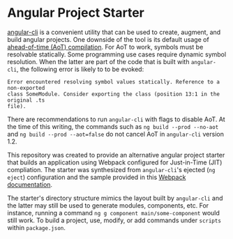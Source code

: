 # Angular Project Starter

[angular-cli](https://cli.angular.io/) is a convenient utility that can be 
used to create, augment, and build angular projects.  One downside of the tool 
is its default usage of [ahead-of-time (AoT) compilation](https://angular.io/guide/aot-compiler).
For AoT to work, symbols must be resolvable statically.  Some programming use 
cases require dynamic symbol resolution.  When the latter are part of the code 
that is built with `angular-cli`, the following error is likely to to be evoked:

```
Error encountered resolving symbol values statically. Reference to a non-exported 
class SomeModule. Consider exporting the class (position 13:1 in the original .ts 
file).
```

There are recommendations to run `angular-cli` with flags to disable AoT.  At 
the time of this writing, the commands such as `ng build --prod --no-aot` and 
`ng build --prod --aot=false` do not cancel AoT in `angular-cli` version 1.2.

This repository was created to provide an alternative angular project starter
that builds an application using Webpack configured for Just-in-Time (JIT) 
compliation.  The starter was synthesized from `angular-cli`'s ejected
(`ng eject`) configuration and the sample provided in this 
[Webpack documentation](https://angular.io/guide/webpack).

The starter's directory structure mimics the layout built by `angular-cli` and 
the latter may still be used to generate modules, components, etc.  For instance,
running a command `ng g component main/some-component` would still work.  To
build a project, use, modify, or add commands under `scripts` within 
`package.json`.
